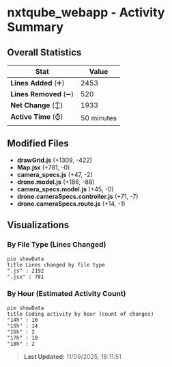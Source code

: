 # nxtqube_webapp - Activity Summary 

## Overall Statistics

| Stat                   | Value                                                             |
| ---------------------- | ----------------------------------------------------------------- |
| **Lines Added** (➕)   | 2453                                          |
| **Lines Removed** (➖) | 520                                        |
| **Net Change** (↕)    | 1933                |
| **Active Time** (⌚)   | 50 minutes |


## Modified Files
- **drawGrid.js** (+1309, -422)
- **Map.jsx** (+781, -0)
- **camera_specs.js** (+47, -2)
- **drone.model.js** (+186, -88)
- **camera_specs.model.js** (+45, -0)
- **drone.cameraSpecs.controller.js** (+71, -7)
- **drone.cameraSpecs.route.js** (+14, -1)

## Visualizations

### By File Type (Lines Changed)

```mermaid
pie showData
title Lines changed by file type
".js" : 2192
".jsx" : 781
```

### By Hour (Estimated Activity Count)

```mermaid
pie showData
title Coding activity by hour (count of changes)
"14h" : 10
"15h" : 14
"16h" : 2
"17h" : 10
"18h" : 2
```


> **Last Updated:** 11/09/2025, 18:11:51